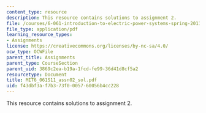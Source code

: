 ```yaml
---
content_type: resource
description: This resource contains solutions to assignment 2.
file: /courses/6-061-introduction-to-electric-power-systems-spring-2011/f43dbf3af7b373f0005760056b4cc228_MIT6_061S11_assn02_sol.pdf
file_type: application/pdf
learning_resource_types:
- Assignments
license: https://creativecommons.org/licenses/by-nc-sa/4.0/
ocw_type: OCWFile
parent_title: Assignments
parent_type: CourseSection
parent_uid: 3869c2ea-b19a-1fcd-fe99-36d41d8cf5a2
resourcetype: Document
title: MIT6_061S11_assn02_sol.pdf
uid: f43dbf3a-f7b3-73f0-0057-60056b4cc228
---
```

This resource contains solutions to assignment 2.